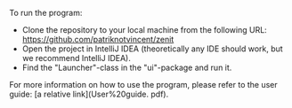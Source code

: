 To run the program:

- Clone the repository to your local machine from the following URL: https://github.com/patriknotvincent/zenit
- Open the project in IntelliJ IDEA (theoretically any IDE should work, but we recommend IntelliJ IDEA).
- Find the "Launcher"-class in the "ui"-package and run it.

For more information on how to use the program, please refer to the user guide: [a relative link](User%20guide.
pdf).